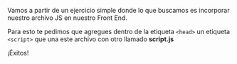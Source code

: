 Vamos a partir de un ejercicio simple donde lo que buscamos es incorporar nuestro archivo JS en nuestro Front End.

Para esto te pedimos que agregues dentro de la etiqueta `<head>` un etiqueta `<script>` que una este archivo con otro llamado **script.js**

¡Éxitos!